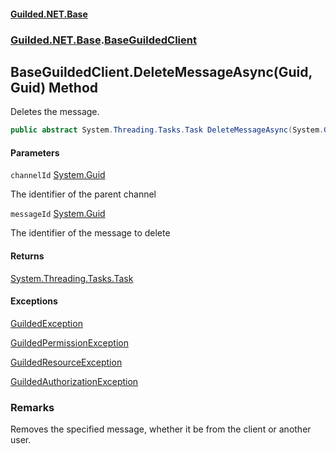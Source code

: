 
#### [Guilded.NET.Base](Guilded_NET_Base 'Guilded.NET.Base')
### [Guilded.NET.Base](Guilded_NET_Base#Guilded_NET_Base 'Guilded.NET.Base').[BaseGuildedClient](BaseGuildedClient 'Guilded.NET.Base.BaseGuildedClient')
## BaseGuildedClient.DeleteMessageAsync(Guid, Guid) Method

Deletes the message.
```csharp
public abstract System.Threading.Tasks.Task DeleteMessageAsync(System.Guid channelId, System.Guid messageId);
```

#### Parameters

<a name='Guilded_NET_Base_BaseGuildedClient_DeleteMessageAsync(System_Guid_System_Guid)_channelId'></a>
`channelId` [System.Guid](https://docs.microsoft.com/en-us/dotnet/api/System.Guid 'System.Guid')

The identifier of the parent channel

<a name='Guilded_NET_Base_BaseGuildedClient_DeleteMessageAsync(System_Guid_System_Guid)_messageId'></a>
`messageId` [System.Guid](https://docs.microsoft.com/en-us/dotnet/api/System.Guid 'System.Guid')

The identifier of the message to delete


#### Returns
[System.Threading.Tasks.Task](https://docs.microsoft.com/en-us/dotnet/api/System.Threading.Tasks.Task 'System.Threading.Tasks.Task')


#### Exceptions

[GuildedException](GuildedException 'Guilded.NET.Base.GuildedException')

[GuildedPermissionException](GuildedPermissionException 'Guilded.NET.Base.GuildedPermissionException')

[GuildedResourceException](GuildedResourceException 'Guilded.NET.Base.GuildedResourceException')

[GuildedAuthorizationException](GuildedAuthorizationException 'Guilded.NET.Base.GuildedAuthorizationException')

### Remarks
  
Removes the specified message, whether it be from the client or another user.